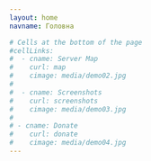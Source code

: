 ```yaml
---
layout: home
navname: Головна

# Cells at the bottom of the page
#cellLinks:
#  - cname: Server Map
#    curl: map
#    cimage: media/demo02.jpg
#
#  - cname: Screenshots
#    curl: screenshots
#    cimage: media/demo03.jpg
#
# - cname: Donate
#    curl: donate
#    cimage: media/demo04.jpg
---
```

